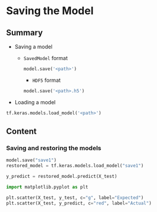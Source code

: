 # Saving the Model

## Summary

- Saving a model

  - `SavedModel` format

    ```python
    model.save('<path>')
    ```

    - `HDF5` format

    ```python
    model.save('<path>.h5')
    ```

- Loading a model

```python
tf.keras.models.load_model('<path>')
```

## Content

### Saving and restoring the models

```python
model.save("save1")
restored_model = tf.keras.models.load_model("save1")

y_predict = restored_model.predict(X_test)

import matplotlib.pyplot as plt

plt.scatter(X_test, y_test, c="g", label="Expected")
plt.scatter(X_test, y_predict, c="red", label="Actual")
```

